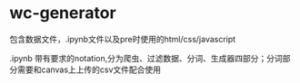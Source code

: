# wc-generator
包含数据文件，.ipynb文件以及pre时使用的html/css/javascript

.ipynb 带有要求的notation,分为爬虫、过滤数据、分词、生成器四部分；分词部分需要和canvas上上传的csv文件配合使用
